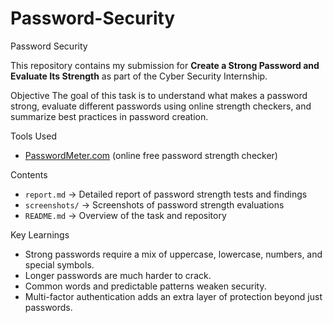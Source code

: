 # Password-Security
Password Security

This repository contains my submission for **Create a Strong Password and Evaluate Its Strength** as part of the Cyber Security Internship.

 Objective
The goal of this task is to understand what makes a password strong, evaluate different passwords using online strength checkers, and summarize best practices in password creation.

 Tools Used
- [PasswordMeter.com](https://passwordmeter.com/) (online free password strength checker)

 Contents
- `report.md` → Detailed report of password strength tests and findings
- `screenshots/` → Screenshots of password strength evaluations
- `README.md` → Overview of the task and repository

 Key Learnings
- Strong passwords require a mix of uppercase, lowercase, numbers, and special symbols.
- Longer passwords are much harder to crack.
- Common words and predictable patterns weaken security.
- Multi-factor authentication adds an extra layer of protection beyond just passwords.

